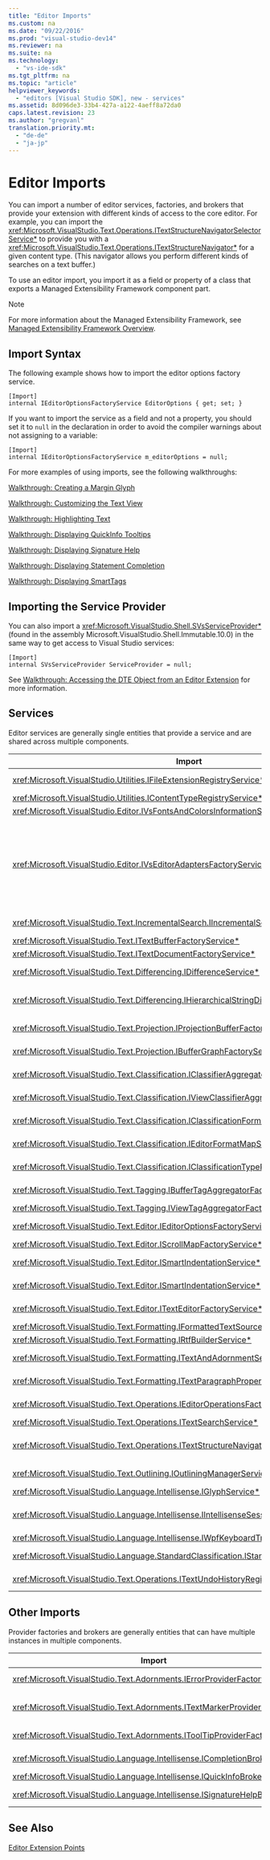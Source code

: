 ```yaml
---
title: "Editor Imports"
ms.custom: na
ms.date: "09/22/2016"
ms.prod: "visual-studio-dev14"
ms.reviewer: na
ms.suite: na
ms.technology: 
  - "vs-ide-sdk"
ms.tgt_pltfrm: na
ms.topic: "article"
helpviewer_keywords: 
  - "editors [Visual Studio SDK], new - services"
ms.assetid: 8d096de3-33b4-427a-a122-4aeff8a72da0
caps.latest.revision: 23
ms.author: "gregvanl"
translation.priority.mt: 
  - "de-de"
  - "ja-jp"
---
```

# Editor Imports
You can import a number of editor services, factories, and brokers that provide your extension with different kinds of access to the core editor. For example, you can import the <xref:Microsoft.VisualStudio.Text.Operations.ITextStructureNavigatorSelectorService*> to provide you with a <xref:Microsoft.VisualStudio.Text.Operations.ITextStructureNavigator*> for a given content type. (This navigator allows you perform different kinds of searches on a text buffer.)  
  
 To use an editor import, you import it as a field or property of a class that exports a Managed Extensibility Framework component part.  
  
> [!NOTE]
>  For more information about the Managed Extensibility Framework, see [Managed Extensibility Framework Overview](assetId:///6c61b4ec-c6df-4651-80f1-4854f8b14dde).  
  
## Import Syntax  
 The following example shows how to import the editor options factory service.  
  
```  
[Import]  
internal IEditorOptionsFactoryService EditorOptions { get; set; }  
```  
  
 If you want to import the service as a field and not a property, you should set it to `null` in the declaration in order to avoid the compiler warnings about not assigning to a variable:  
  
```  
[Import]  
internal IEditorOptionsFactoryService m_editorOptions = null;  
```  
  
 For more examples of using imports, see the following walkthroughs:  
  
 [Walkthrough: Creating a Margin Glyph](../vs140/walkthrough--creating-a-margin-glyph.md)  
  
 [Walkthrough: Customizing the Text View](../vs140/walkthrough--customizing-the-text-view.md)  
  
 [Walkthrough: Highlighting Text](../vs140/walkthrough--highlighting-text.md)  
  
 [Walkthrough: Displaying QuickInfo Tooltips](../vs140/walkthrough--displaying-quickinfo-tooltips.md)  
  
 [Walkthrough: Displaying Signature Help](../vs140/walkthrough--displaying-signature-help.md)  
  
 [Walkthrough: Displaying Statement Completion](../vs140/walkthrough--displaying-statement-completion.md)  
  
 [Walkthrough: Displaying SmartTags](../vs140/walkthrough--displaying-smarttags.md)  
  
## Importing the Service Provider  
 You can also import a <xref:Microsoft.VisualStudio.Shell.SVsServiceProvider*> (found in the assembly Microsoft.VisualStudio.Shell.Immutable.10.0) in the same way to get access to Visual Studio services:  
  
```  
[Import]  
internal SVsServiceProvider ServiceProvider = null;   
```  
  
 See [Walkthrough: Accessing the DTE Object from an Editor Extension](../vs140/walkthrough--accessing-the-dte-object-from-an-editor-extension.md) for more information.  
  
## Services  
 Editor services are generally single entities that provide a service and are shared across multiple components.  
  
|Import|Provides|  
|------------|--------------|  
|<xref:Microsoft.VisualStudio.Utilities.IFileExtensionRegistryService*>|The relationship between file extensions and <xref:Microsoft.VisualStudio.Utilities.IContentType*> objects.|  
|<xref:Microsoft.VisualStudio.Utilities.IContentTypeRegistryService*>|The collection of <xref:Microsoft.VisualStudio.Utilities.IContentType*> objects.|  
|<xref:Microsoft.VisualStudio.Editor.IVsFontsAndColorsInformationService*>|<xref:Microsoft.VisualStudio.Editor.IVsFontsAndColorsInformation*> objects|  
|<xref:Microsoft.VisualStudio.Editor.IVsEditorAdaptersFactoryService*>|Many editor adapter objects:<br /><br /> <xref:Microsoft.VisualStudio.TextManager.Interop.IVsCodeWindow*><br /><br /> <xref:Microsoft.VisualStudio.TextManager.Interop.IVsTextBuffer*><br /><br /> <xref:Microsoft.VisualStudio.TextManager.Interop.IVsTextBufferCoordinator*><br /><br /> <xref:Microsoft.VisualStudio.TextManager.Interop.IVsTextView*>|  
|<xref:Microsoft.VisualStudio.Text.IncrementalSearch.IIncrementalSearchFactoryService*>|An <xref:Microsoft.VisualStudio.Text.IncrementalSearch.IIncrementalSearch*> object for a given text view.|  
|<xref:Microsoft.VisualStudio.Text.ITextBufferFactoryService*>|An <xref:Microsoft.VisualStudio.Text.ITextBuffer*>.|  
|<xref:Microsoft.VisualStudio.Text.ITextDocumentFactoryService*>|An <xref:Microsoft.VisualStudio.Text.ITextDocument*>.|  
|<xref:Microsoft.VisualStudio.Text.Differencing.IDifferenceService*>|An <xref:Microsoft.VisualStudio.Text.Differencing.IDifferenceCollection`1*> of differences.|  
|<xref:Microsoft.VisualStudio.Text.Differencing.IHierarchicalStringDifferenceService*>|An <xref:Microsoft.VisualStudio.Text.Differencing.IHierarchicalDifferenceCollection*> of differences.|  
|<xref:Microsoft.VisualStudio.Text.Projection.IProjectionBufferFactoryService*>|An <xref:Microsoft.VisualStudio.Text.Projection.IProjectionBuffer*> or an <xref:Microsoft.VisualStudio.Text.Projection.IElisionBuffer*>.|  
|<xref:Microsoft.VisualStudio.Text.Projection.IBufferGraphFactoryService*>|An <xref:Microsoft.VisualStudio.Text.Projection.IBufferGraph*> for a set of <xref:Microsoft.VisualStudio.Text.ITextBuffer*> objects.|  
|<xref:Microsoft.VisualStudio.Text.Classification.IClassifierAggregatorService*>|An <xref:Microsoft.VisualStudio.Text.Classification.IClassifier*> for a <xref:Microsoft.VisualStudio.Text.ITextBuffer*>.|  
|<xref:Microsoft.VisualStudio.Text.Classification.IViewClassifierAggregatorService*>|An <xref:Microsoft.VisualStudio.Text.Classification.IClassifier*> for a <xref:Microsoft.VisualStudio.Text.Editor.ITextView*>.|  
|<xref:Microsoft.VisualStudio.Text.Classification.IClassificationFormatMapService*>|An <xref:Microsoft.VisualStudio.Text.Classification.IClassificationFormatMap*> for a <xref:Microsoft.VisualStudio.Text.Editor.ITextView*>.|  
|<xref:Microsoft.VisualStudio.Text.Classification.IEditorFormatMapService*>|An <xref:Microsoft.VisualStudio.Text.Classification.IEditorFormatMap*> for a <xref:Microsoft.VisualStudio.Text.Editor.ITextView*>.|  
|<xref:Microsoft.VisualStudio.Text.Classification.IClassificationTypeRegistryService*>|Maintains the collection of <xref:Microsoft.VisualStudio.Text.Classification.IClassificationType*> objects.|  
|<xref:Microsoft.VisualStudio.Text.Tagging.IBufferTagAggregatorFactoryService*>|An <xref:Microsoft.VisualStudio.Text.Tagging.ITagAggregator`1*> for a text buffer.|  
|<xref:Microsoft.VisualStudio.Text.Tagging.IViewTagAggregatorFactoryService*>|An <xref:Microsoft.VisualStudio.Text.Tagging.ITagAggregator`1*> for a text view.|  
|<xref:Microsoft.VisualStudio.Text.Editor.IEditorOptionsFactoryService*>|The <xref:Microsoft.VisualStudio.Text.Editor.IEditorOptions*> for the specified scope.|  
|<xref:Microsoft.VisualStudio.Text.Editor.IScrollMapFactoryService*>|An <xref:Microsoft.VisualStudio.Text.Editor.IScrollMap*> for a text view.|  
|<xref:Microsoft.VisualStudio.Text.Editor.ISmartIndentationService*>|An <xref:Microsoft.VisualStudio.Text.Editor.ISmartIndent*> for a <xref:Microsoft.VisualStudio.Text.Editor.ITextView*>.|  
|<xref:Microsoft.VisualStudio.Text.Editor.ISmartIndentationService*>|Gets the automatic indentation through the <xref:Microsoft.VisualStudio.Text.Editor.ISmartIndentProvider*> objects.|  
|<xref:Microsoft.VisualStudio.Text.Editor.ITextEditorFactoryService*>|Manages the <xref:Microsoft.VisualStudio.Text.Editor.IWpfTextViewHost*> for a <xref:Microsoft.VisualStudio.Text.Editor.IWpfTextView*>.|  
|<xref:Microsoft.VisualStudio.Text.Formatting.IFormattedTextSourceFactoryService*>|An <xref:Microsoft.VisualStudio.Text.Formatting.IFormattedLineSource*>.|  
|<xref:Microsoft.VisualStudio.Text.Formatting.IRtfBuilderService*>|Generates RTF-formatted text from a set of snapshot spans.|  
|<xref:Microsoft.VisualStudio.Text.Formatting.ITextAndAdornmentSequencerFactoryService*>|An <xref:Microsoft.VisualStudio.Text.Formatting.ITextAndAdornmentSequencer*> for an <xref:Microsoft.VisualStudio.Text.Editor.ITextView*>.|  
|<xref:Microsoft.VisualStudio.Text.Formatting.ITextParagraphPropertiesFactoryService*>|A <xref:System.Windows.Media.TextFormatting.TextParagraphProperties*> for formatting text lines in a view.|  
|<xref:Microsoft.VisualStudio.Text.Operations.IEditorOperationsFactoryService*>|A <xref:Microsoft.VisualStudio.Text.Operations.IEditorOperations*> object for an <xref:Microsoft.VisualStudio.Text.Editor.ITextView*>.|  
|<xref:Microsoft.VisualStudio.Text.Operations.ITextSearchService*>|Searches a text snapshot.|  
|<xref:Microsoft.VisualStudio.Text.Operations.ITextStructureNavigatorSelectorService*>|An <xref:Microsoft.VisualStudio.Text.Operations.ITextStructureNavigator*> for an <xref:Microsoft.VisualStudio.Text.ITextBuffer*> by <xref:Microsoft.VisualStudio.Utilities.IContentType*>.|  
|<xref:Microsoft.VisualStudio.Text.Outlining.IOutliningManagerService*>|An <xref:Microsoft.VisualStudio.Text.Outlining.IOutliningManager*> for a text view.|  
|<xref:Microsoft.VisualStudio.Language.Intellisense.IGlyphService*>|A standard set of glyphs.|  
|<xref:Microsoft.VisualStudio.Language.Intellisense.IIntellisenseSessionStackMapService*>|An <xref:Microsoft.VisualStudio.Language.Intellisense.IIntellisenseSessionStack*> for a <xref:Microsoft.VisualStudio.Text.Editor.ITextView*>.|  
|<xref:Microsoft.VisualStudio.Language.Intellisense.IWpfKeyboardTrackingService*>|Tracks keyboard handling.|  
|<xref:Microsoft.VisualStudio.Language.StandardClassification.IStandardClassificationService*>|Standard <xref:Microsoft.VisualStudio.Text.Classification.IClassificationType*> objects.|  
|<xref:Microsoft.VisualStudio.Text.Operations.ITextUndoHistoryRegistry*>|Maintains the relationship between text buffers and  <xref:Microsoft.VisualStudio.Text.Operations.ITextUndoHistory*> objects.|  
  
## Other Imports  
 Provider factories and brokers are generally entities that can have multiple instances in multiple components.  
  
|Import|Provides|  
|------------|--------------|  
|<xref:Microsoft.VisualStudio.Text.Adornments.IErrorProviderFactory*>|A <xref:Microsoft.VisualStudio.Text.Tagging.SimpleTagger`1*> of type <xref:Microsoft.VisualStudio.Text.Tagging.ErrorTag*>) for the given buffer.|  
|<xref:Microsoft.VisualStudio.Text.Adornments.ITextMarkerProviderFactory*>|A text marker tagger (a <xref:Microsoft.VisualStudio.Text.Tagging.SimpleTagger`1*> of type <xref:Microsoft.VisualStudio.Text.Tagging.TextMarkerTag*>).|  
|<xref:Microsoft.VisualStudio.Text.Adornments.IToolTipProviderFactory*>|An <xref:Microsoft.VisualStudio.Text.Adornments.IToolTipProvider*> for a given <xref:Microsoft.VisualStudio.Text.Editor.ITextView*>.|  
|<xref:Microsoft.VisualStudio.Language.Intellisense.ICompletionBroker*>|An <xref:Microsoft.VisualStudio.Language.Intellisense.ICompletionSession*>.|  
|<xref:Microsoft.VisualStudio.Language.Intellisense.IQuickInfoBroker*>|An <xref:Microsoft.VisualStudio.Language.Intellisense.IQuickInfoSession*>.|  
|<xref:Microsoft.VisualStudio.Language.Intellisense.ISignatureHelpBroker*>|An <xref:Microsoft.VisualStudio.Language.Intellisense.ISignatureHelpSession*>.|  
  
## See Also  
 [Editor Extension Points](../vs140/language-service-and-editor-extension-points.md)